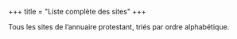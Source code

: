 +++
title = "Liste complète des sites"
+++

Tous les sites de l’annuaire protestant, triés par ordre alphabétique.
